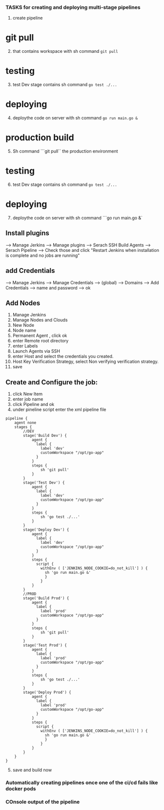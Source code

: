 ### TASKS for creating and deploying multi-stage pipelines
1. create pipeline
# git pull
2. that contains workspace with sh command ```git pull```
# testing
3. test Dev stage contains sh command ```go test ./...```
# deploying
4. deploythe code on server with sh command ```go run main.go &```
# production build
5. Sh command ```git pull`` the production environment
# testing
6. test Dev stage contains sh command ```go test ./...```
# deploying
7. deploythe code on server with sh command ```go run main.go &`






## Install plugins
--> Manage Jerkins
--> Manage plugins
--> Serach SSH Build Agents
--> Serach Pipeline
--> Check those and click "Restart Jenkins when installation is complete and no jobs are running"

## add Credentials

--> Manage Jerkins
--> Manage Credentials
--> (global) --> Domains
--> Add Credentials
--> name and password
--> ok

## Add Nodes

1. Manage Jenkins
2. Manage Nodes and Clouds
3. New Node
4. Node name
5. Permanent Agent , click ok
6. enter Remote root directory
7. enter Labels
8. Launch Agents via SSH
9. enter Host and select the credentials you created.
10. Host Key Verification Strategy, select Non verifying verification strategy.
11. save

## Create and Configure the job:

1. click New Item
2. enter job name
3.  click Pipeline and ok
4. under pineline script enter the xml pipeline file
```
pipeline {
    agent none
    stages {
        //DEV
        stage('Build Dev') {
            agent {
              label {
                label 'dev'
                customWorkspace "/opt/go-app"
              }
            }
            steps {
                sh 'git pull'
            }
        }
        stage('Test Dev') {
            agent {
              label {
                label 'dev'
                customWorkspace "/opt/go-app"
              }
            }
            steps {
                sh 'go test ./...'
            }
        }
        stage('Deploy Dev') {
            agent {
              label {
                label 'dev'
                customWorkspace "/opt/go-app"
              }
            }
            steps {
              script {
                withEnv ( ['JENKINS_NODE_COOKIE=do_not_kill'] ) {
                  sh 'go run main.go &'
                  }
                }
            }
        }
        //PROD
        stage('Build Prod') {
            agent {
              label {
                label 'prod'
                customWorkspace "/opt/go-app"
              }
            }
            steps {
                sh 'git pull'
            }
        }
        stage('Test Prod') {
            agent {
              label {
                label 'prod'
                customWorkspace "/opt/go-app"
              }
            }
            steps {
                sh 'go test ./...'
            }
        }
        stage('Deploy Prod') {
            agent {
              label {
                label 'prod'
                customWorkspace "/opt/go-app"
              }
            }
            steps {
              script {
                withEnv ( ['JENKINS_NODE_COOKIE=do_not_kill'] ) {
                  sh 'go run main.go &'
                  }
                }
            }
        }
    }
}
```
5. save and build now

### Automatically creating pipelines once one of the ci/cd fails like docker pods


### COnsole output of the pipeline